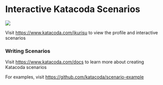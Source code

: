 # Interactive Katacoda Scenarios

[![](http://shields.katacoda.com/katacoda/jkurisu/count.svg)](https://www.katacoda.com/jkurisu "Get your profile on Katacoda.com")

Visit https://www.katacoda.com/jkurisu to view the profile and interactive scenarios

### Writing Scenarios
Visit https://www.katacoda.com/docs to learn more about creating Katacoda scenarios

For examples, visit https://github.com/katacoda/scenario-example
